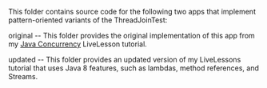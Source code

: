 This folder contains source code for the following two apps that
implement pattern-oriented variants of the ThreadJoinTest:

original -- This folder provides the original implementation of this
app from my [Java
Concurrency](http://www.dre.vanderbilt.edu/~schmidt/LiveLessons/CPiJava/)
LiveLesson tutorial.

updated -- This folder provides an updated version of my LiveLessons
tutorial that uses Java 8 features, such as lambdas, method
references, and Streams.
